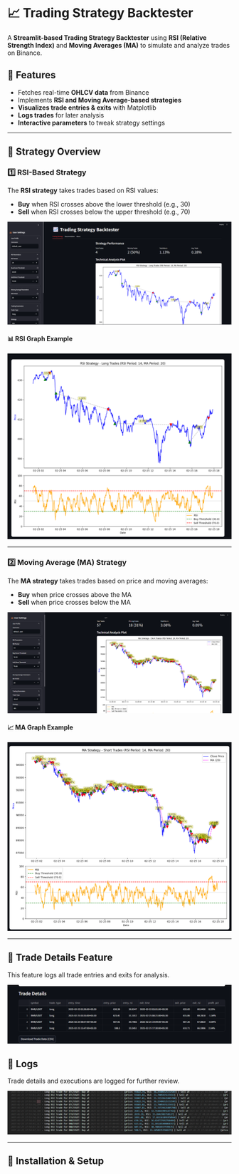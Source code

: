 # 📈 Trading Strategy Backtester

A **Streamlit-based Trading Strategy Backtester** using **RSI (Relative Strength Index)** and **Moving Averages (MA)** to simulate and analyze trades on Binance.

## 🚀 Features
- Fetches real-time **OHLCV data** from Binance
- Implements **RSI and Moving Average-based strategies**
- **Visualizes trade entries & exits** with Matplotlib
- **Logs trades** for later analysis
- **Interactive parameters** to tweak strategy settings

---

## 📌 Strategy Overview
### 1️⃣ RSI-Based Strategy
The **RSI strategy** takes trades based on RSI values:
- **Buy** when RSI crosses above the lower threshold (e.g., 30)
- **Sell** when RSI crosses below the upper threshold (e.g., 70)

![RSI Strategy](images/RSI_strategy.png)

#### 📊 RSI Graph Example
![RSI Graph](images/RSI_graph.png)

---

### 2️⃣ Moving Average (MA) Strategy
The **MA strategy** takes trades based on price and moving averages:
- **Buy** when price crosses above the MA
- **Sell** when price crosses below the MA

![MA Parameters](images/MA_parametres.png)

#### 📈 MA Graph Example
![MA Graph](images/MA_graph.png)

---

## 📜 Trade Details Feature
This feature logs all trade entries and exits for analysis.

![Trade Details](images/trade_details_feature.png)

## 📁 Logs
Trade details and executions are logged for further review.

![Logs](images/Logs.png)

---

## 🔧 Installation & Setup

